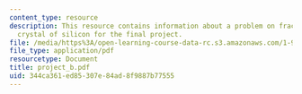 ```yaml
---
content_type: resource
description: This resource contains information about a problem on fracture of a single
  crystal of silicon for the final project.
file: /media/https%3A/open-learning-course-data-rc.s3.amazonaws.com/1-978-from-nano-to-macro-introduction-to-atomistic-modeling-techniques-january-iap-2007/344ca361ed85307e84ad8f9887b77555_project_b.pdf
file_type: application/pdf
resourcetype: Document
title: project_b.pdf
uid: 344ca361-ed85-307e-84ad-8f9887b77555
---
```

